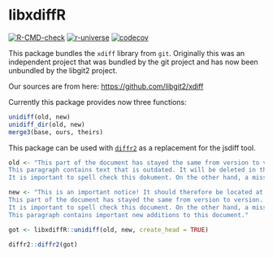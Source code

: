 libxdiffR
================

[![R-CMD-check](https://github.com/JanMarvin/libxdiffR/actions/workflows/check-standard.yaml/badge.svg)](https://github.com/JanMarvin/libxdiffR/actions/workflows/check-standard.yaml)
[![r-universe](https://janmarvin.r-universe.dev/badges/libxdiffR)](https://janmarvin.r-universe.dev/libxdiffR)
[![codecov](https://codecov.io/gh/JanMarvin/libxdiffR/graph/badge.svg?token=9PERJAFW24)](https://codecov.io/gh/JanMarvin/libxdiffR)

This package bundles the `xdiff` library from `git`. Originally this was
an independent project that was bundled by the git project and has now
been unbundled by the libgit2 project.

Our sources are from here: <https://github.com/libgit2/xdiff>

Currently this package provides now three functions:

``` r
unidiff(old, new)
unidiff_dir(old, new)
merge3(base, ours, theirs)
```

This package can be used with
[`diffr2`](https://github.com/JanMarvin/diffr2) as a replacement for the
jsdiff tool.

``` r
old <- "This part of the document has stayed the same from version to version.  It shouldn't be shown if it doesn't change.  Otherwise, that would not be helping to compress the size of the changes.
This paragraph contains text that is outdated. It will be deleted in the near future.
It is important to spell check this dokument. On the other hand, a misspelled word isn't the end of the world. Nothing in the rest of this paragraph needs to be changed. Things can be added after it."

new <- "This is an important notice! It should therefore be located at the beginning of this document!
This part of the document has stayed the same from version to version.  It shouldn't be shown if it doesn't change.  Otherwise, that would not be helping to compress the size of the changes.
It is important to spell check this document. On the other hand, a misspelled word isn't the end of the world. Nothing in the rest of this paragraph needs to be changed. Things can be added after it.
This paragraph contains important new additions to this document."

got <- libxdiffR::unidiff(old, new, create_head = TRUE)

diffr2::diffr2(got)
```
